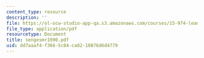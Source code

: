 ```yaml
---
content_type: resource
description: ''
file: https://ol-ocw-studio-app-qa.s3.amazonaws.com/courses/15-974-leadership-lab-spring-2003/dd7aaaf4f3665c84ca8210876d6d4779_sengesmr1990.pdf
file_type: application/pdf
resourcetype: Document
title: sengesmr1990.pdf
uid: dd7aaaf4-f366-5c84-ca82-10876d6d4779
---
```

